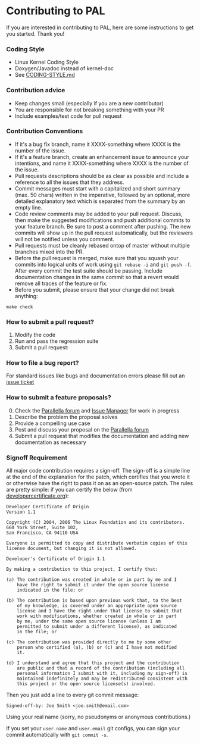 # Contributing to PAL

If you are interested in contributing to PAL, here are some instructions to get you
started. Thank you!

### Coding Style
* Linux Kernel Coding Style
* Doxygen/Javadoc instead of kernel-doc
* See [CODING-STYLE.md](CODING-STYLE.md)

### Contribution advice
* Keep changes small (especially if you are a new contributor)  
* You are responsible for not breaking something with your PR
* Include examples/test code for pull request

### Contribution Conventions
* If it's a bug fix branch, name it XXXX-something where XXXX is the number of
the issue.
* If it's a feature branch, create an enhancement issue to announce your
  intentions, and name it XXXX-something where XXXX is the number of the issue.
* Pull requests descriptions should be as clear as possible and include a
reference to all the issues that they address. 
* Commit messages must start with a capitalized and short summary (max. 50
chars) written in the imperative, followed by an optional, more detailed
explanatory text which is separated from the summary by an empty line.
* Code review comments may be added to your pull request. Discuss, then make 
the suggested modifications and push additional commits to your feature branch. Be sure to post a comment after pushing. The new commits will show up in the 
pull request automatically, but the reviewers will not be notified unless you
comment.
* Pull requests must be cleanly rebased ontop of master without multiple branches mixed into the PR.
* Before the pull request is merged, make sure that you squash your commits into
logical units of work using `git rebase -i` and `git push -f`. After every
commit the test suite should be passing. Include documentation changes in the
same commit so that a revert would remove all traces of the feature or fix.
* Before you submit, please ensure that your change did not break anything:
```
make check
```

### How to submit a pull request?

1. Modify the code
2. Run and pass the regression suite
3. Submit a pull request:
 

### How to file a bug report?
For standard issues like bugs and documentation errors please fill out an [issue ticket](https://github.com/parallella/pal/issues)

### How to submit a feature proposals?

0. Check the [Parallella forum](https://forums.parallella.org/) and [Issue Manager](https://github.com/parallella/pal/issues) for work in progress
1. Describe the problem the proposal solves
2. Provide a compelling use case
3. Post and discuss your proposal on the [Parallella forum](https://forums.parallella.org/)
4. Submit a pull request that modifies the documentation and adding new documentation as necessary

### Signoff Requirement

All major code contribution requires a sign-off. The sign-off is a simple line at the end of the explanation for the patch, which certifies that you wrote it or otherwise have the right to pass it on as an open-source patch.  The rules are pretty simple: if you can certify the below (from
[developercertificate.org](http://developercertificate.org/)):

```
Developer Certificate of Origin
Version 1.1

Copyright (C) 2004, 2006 The Linux Foundation and its contributors.
660 York Street, Suite 102,
San Francisco, CA 94110 USA

Everyone is permitted to copy and distribute verbatim copies of this
license document, but changing it is not allowed.

Developer's Certificate of Origin 1.1

By making a contribution to this project, I certify that:

(a) The contribution was created in whole or in part by me and I
    have the right to submit it under the open source license
    indicated in the file; or

(b) The contribution is based upon previous work that, to the best
    of my knowledge, is covered under an appropriate open source
    license and I have the right under that license to submit that
    work with modifications, whether created in whole or in part
    by me, under the same open source license (unless I am
    permitted to submit under a different license), as indicated
    in the file; or

(c) The contribution was provided directly to me by some other
    person who certified (a), (b) or (c) and I have not modified
    it.

(d) I understand and agree that this project and the contribution
    are public and that a record of the contribution (including all
    personal information I submit with it, including my sign-off) is
    maintained indefinitely and may be redistributed consistent with
    this project or the open source license(s) involved.
```

Then you just add a line to every git commit message:

    Signed-off-by: Joe Smith <joe.smith@email.com>

Using your real name (sorry, no pseudonyms or anonymous contributions.)

If you set your `user.name` and `user.email` git configs, you can sign your
commit automatically with `git commit -s`.
